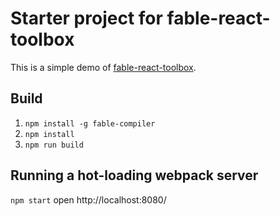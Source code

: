Starter project for fable-react-toolbox
=======

This is a simple demo of [fable-react-toolbox](https://github.com/2sComplement/fable-react-toolbox).

## Build
1. `npm install -g fable-compiler`
2. `npm install`
3. `npm run build`

## Running a hot-loading webpack server
`npm start`
open http://localhost:8080/